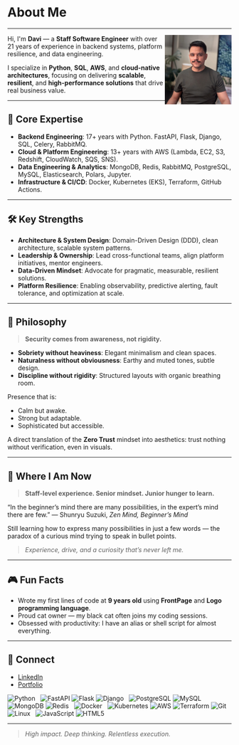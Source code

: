 # About Me

---

<img src="images/avatar.jpg" alt="Davi Picture" align="right" style="width: 150px"/>

Hi, I'm **Davi** — a **Staff Software Engineer** with over 21 years of experience in backend systems, platform resilience, and data engineering.

I specialize in **Python**, **SQL**, **AWS**, and **cloud-native architectures**, focusing on delivering **scalable**, **resilient**, and **high-performance solutions** that drive real business value.

---

## 🚀 Core Expertise

- **Backend Engineering**: 17+ years with Python. FastAPI, Flask, Django, SQL, Celery, RabbitMQ.
- **Cloud & Platform Engineering**: 13+ years with AWS (Lambda, EC2, S3, Redshift, CloudWatch, SQS, SNS).
- **Data Engineering & Analytics**: MongoDB, Redis, RabbitMQ, PostgreSQL, MySQL, Elasticsearch, Polars, Jupyter.
- **Infrastructure & CI/CD**: Docker, Kubernetes (EKS), Terraform, GitHub Actions.

---

## 🛠️ Key Strengths

- **Architecture & System Design**: Domain-Driven Design (DDD), clean architecture, scalable system patterns.
- **Leadership & Ownership**: Lead cross-functional teams, align platform initiatives, mentor engineers.
- **Data-Driven Mindset**: Advocate for pragmatic, measurable, resilient solutions.
- **Platform Resilience**: Enabling observability, predictive alerting, fault tolerance, and optimization at scale.

---

## 📘 Philosophy

> **Security comes from awareness, not rigidity.**

- **Sobriety without heaviness**: Elegant minimalism and clean spaces.
- **Naturalness without obviousness**: Earthy and muted tones, subtle design.
- **Discipline without rigidity**: Structured layouts with organic breathing room.

Presence that is:

- Calm but awake.
- Strong but adaptable.
- Sophisticated but accessible.

A direct translation of the **Zero Trust** mindset into aesthetics: trust nothing without verification, even in visuals.

---

## 🌟 Where I Am Now

> **Staff-level experience. Senior mindset. Junior hunger to learn.**

“In the beginner’s mind there are many possibilities, in the expert’s mind there are few.” — Shunryu Suzuki, *Zen Mind, Beginner’s Mind*

Still learning how to express many possibilities in just a few words — the paradox of a curious mind trying to speak in bullet points.

> *Experience, drive, and a curiosity that’s never left me.*

---

## 🎮 Fun Facts

- Wrote my first lines of code at **9 years old** using **FrontPage** and **Logo programming language**.
- Proud cat owner — my black cat often joins my coding sessions.
- Obsessed with productivity: I have an alias or shell script for almost everything.

---

## 💼 Connect

- [LinkedIn](https://www.linkedin.com/in/daviguides/)
- [Portfolio](https://daviguides.github.io/)

<p align="left">
  <img src="https://cdn.jsdelivr.net/gh/devicons/devicon/icons/python/python-original.svg" alt="Python" width="30" height="30"/>
  &nbsp;
  <img src="https://cdn.jsdelivr.net/gh/devicons/devicon/icons/fastapi/fastapi-original.svg" alt="FastAPI" width="30" height="30"/>
  <img src="https://cdn.jsdelivr.net/gh/devicons/devicon/icons/flask/flask-original.svg" alt="Flask" width="30" height="30"/>
  <img src="https://cdn.jsdelivr.net/gh/devicons/devicon/icons/django/django-plain.svg" alt="Django" width="30" height="30"/>
  &nbsp;
  <img src="https://cdn.jsdelivr.net/gh/devicons/devicon/icons/postgresql/postgresql-original.svg" alt="PostgreSQL" width="30" height="30"/>
  <img src="https://cdn.jsdelivr.net/gh/devicons/devicon/icons/mysql/mysql-original.svg" alt="MySQL" width="30" height="30"/>
  &nbsp;
  <img src="https://cdn.jsdelivr.net/gh/devicons/devicon/icons/mongodb/mongodb-original.svg" alt="MongoDB" width="30" height="30"/>
  <img src="https://cdn.jsdelivr.net/gh/devicons/devicon/icons/redis/redis-original.svg" alt="Redis" width="30" height="30"/>
  &nbsp;
  <img src="https://cdn.jsdelivr.net/gh/devicons/devicon/icons/docker/docker-original.svg" alt="Docker" width="30" height="30"/>
  &nbsp;
  <img src="https://cdn.jsdelivr.net/gh/devicons/devicon/icons/kubernetes/kubernetes-plain.svg" alt="Kubernetes" width="30" height="30"/>
  <img src="https://cdn.jsdelivr.net/gh/devicons/devicon@latest/icons/amazonwebservices/amazonwebservices-original-wordmark.svg" alt="AWS" width="30" height="30"/>
  <img src="https://cdn.jsdelivr.net/gh/devicons/devicon/icons/terraform/terraform-original.svg" alt="Terraform" width="30" height="30"/>
  <img src="https://cdn.jsdelivr.net/gh/devicons/devicon/icons/git/git-original.svg" alt="Git" width="30" height="30"/>
  &nbsp;
  <img src="https://cdn.jsdelivr.net/gh/devicons/devicon/icons/linux/linux-original.svg" alt="Linux" width="30" height="30"/>
  &nbsp;
  <img src="https://cdn.jsdelivr.net/gh/devicons/devicon/icons/javascript/javascript-original.svg" alt="JavaScript" width="30" height="30"/>
  <img src="https://cdn.jsdelivr.net/gh/devicons/devicon/icons/html5/html5-original.svg" alt="HTML5" width="30" height="30"/>
</p>

---

> *High impact. Deep thinking. Relentless execution.*
